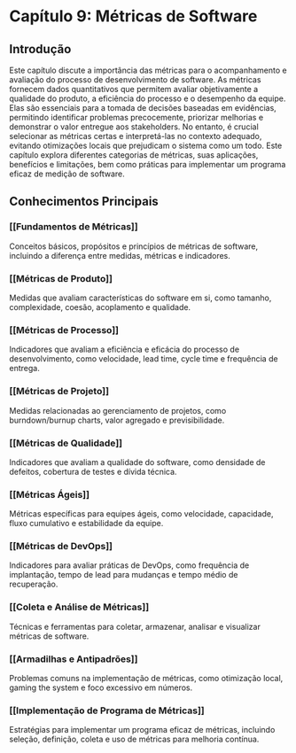 # Capítulo 9: Métricas de Software

## Introdução

Este capítulo discute a importância das métricas para o acompanhamento e avaliação do processo de desenvolvimento de software. As métricas fornecem dados quantitativos que permitem avaliar objetivamente a qualidade do produto, a eficiência do processo e o desempenho da equipe. Elas são essenciais para a tomada de decisões baseadas em evidências, permitindo identificar problemas precocemente, priorizar melhorias e demonstrar o valor entregue aos stakeholders. No entanto, é crucial selecionar as métricas certas e interpretá-las no contexto adequado, evitando otimizações locais que prejudicam o sistema como um todo. Este capítulo explora diferentes categorias de métricas, suas aplicações, benefícios e limitações, bem como práticas para implementar um programa eficaz de medição de software.

## Conhecimentos Principais

### [[Fundamentos de Métricas]]
Conceitos básicos, propósitos e princípios de métricas de software, incluindo a diferença entre medidas, métricas e indicadores.

### [[Métricas de Produto]]
Medidas que avaliam características do software em si, como tamanho, complexidade, coesão, acoplamento e qualidade.

### [[Métricas de Processo]]
Indicadores que avaliam a eficiência e eficácia do processo de desenvolvimento, como velocidade, lead time, cycle time e frequência de entrega.

### [[Métricas de Projeto]]
Medidas relacionadas ao gerenciamento de projetos, como burndown/burnup charts, valor agregado e previsibilidade.

### [[Métricas de Qualidade]]
Indicadores que avaliam a qualidade do software, como densidade de defeitos, cobertura de testes e dívida técnica.

### [[Métricas Ágeis]]
Métricas específicas para equipes ágeis, como velocidade, capacidade, fluxo cumulativo e estabilidade da equipe.

### [[Métricas de DevOps]]
Indicadores para avaliar práticas de DevOps, como frequência de implantação, tempo de lead para mudanças e tempo médio de recuperação.

### [[Coleta e Análise de Métricas]]
Técnicas e ferramentas para coletar, armazenar, analisar e visualizar métricas de software.

### [[Armadilhas e Antipadrões]]
Problemas comuns na implementação de métricas, como otimização local, gaming the system e foco excessivo em números.

### [[Implementação de Programa de Métricas]]
Estratégias para implementar um programa eficaz de métricas, incluindo seleção, definição, coleta e uso de métricas para melhoria contínua. 